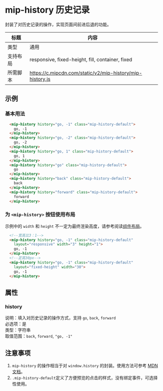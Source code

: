 # mip-history 历史记录

封装了对历史记录的操作，实现页面间前进后退的功能。

标题|内容
----|----
类型|通用
支持布局|responsive, fixed-height, fill, container, fixed
所需脚本|https://c.mipcdn.com/static/v2/mip-history/mip-history.js

## 示例

### 基本用法
```html
  <mip-history history="go, -1" class="mip-history-default">
    go, -1
  </mip-history>
  <mip-history history="go, -2" class="mip-history-default">
    go, -2
  </mip-history>
  <mip-history history="go, 1" class="mip-history-default">
    go, 1
  </mip-history>
  <mip-history history="go" class="mip-history-default">
    go
  </mip-history>
  <mip-history history="back" class="mip-history-default">
    back
  </mip-history>
  <mip-history history="forward" class="mip-history-default">
    forward
  </mip-history>
```

### 为 `<mip-history>` 按钮使用布局

示例中的 `width` 和 `height` 不一定为最终渲染高度，请参考阅读[组件布局](/doc/3-widget/11-widget-layout.html)。

```html
  <!--宽高比3：1-->
  <mip-history history="go, -1" class="mip-history-default"
    layout="responsive" width="3" height="1">
    go, -1
  </mip-history>
  <!--定高30px-->
  <mip-history history="go, -1" class="mip-history-default"
    layout="fixed-height" width="30">
    go, -1
  </mip-history>
```

## 属性

### history

说明：填入对历史记录的操作方式，支持 `go`, `back`, `forward`  
必选项：是  
类型：字符串  
取值范围：`back`, `forward`, `"go, -1"`

## 注意事项
1. `mip-history` 的操作相当于对 `window.history` 的封装。使用方法可参考 [MDN 文档](https://developer.mozilla.org/zh-CN/docs/Web/API/History)。
2. `.mip-history-default`定义了方便预览的点击的样式，没有绑定事件，可选择性使用。

